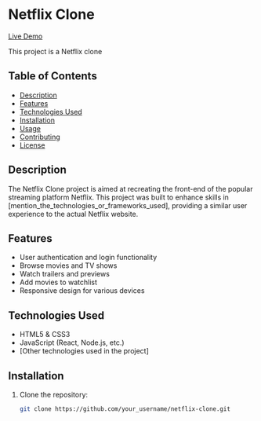 # Netflix Clone

[Live Demo](link_to_live_demo)



This project is a Netflix clone

## Table of Contents

- [Description](#description)
- [Features](#features)
- [Technologies Used](#technologies-used)
- [Installation](#installation)
- [Usage](#usage)
- [Contributing](#contributing)
- [License](#license)

## Description

The Netflix Clone project is aimed at recreating the front-end of the popular streaming platform Netflix. This project was built to enhance skills in [mention_the_technologies_or_frameworks_used], providing a similar user experience to the actual Netflix website.

## Features

- User authentication and login functionality
- Browse movies and TV shows
- Watch trailers and previews
- Add movies to watchlist
- Responsive design for various devices

## Technologies Used

- HTML5 & CSS3
- JavaScript (React, Node.js, etc.)
- [Other technologies used in the project]

## Installation

1. Clone the repository:
   ```bash
   git clone https://github.com/your_username/netflix-clone.git
